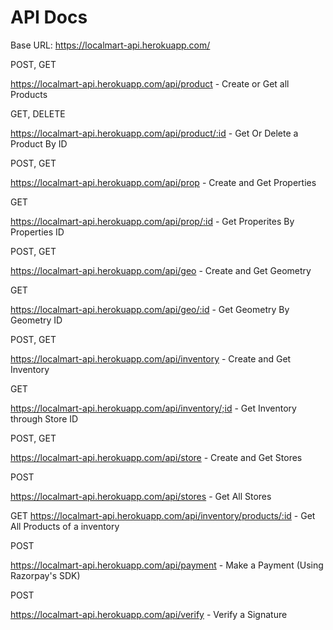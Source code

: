 # API Docs

Base URL: https://localmart-api.herokuapp.com/

POST, GET


https://localmart-api.herokuapp.com/api/product - Create or Get all Products


GET, DELETE

https://localmart-api.herokuapp.com/api/product/:id - Get Or Delete a Product By ID

POST, GET


https://localmart-api.herokuapp.com/api/prop - Create and Get Properties


GET

https://localmart-api.herokuapp.com/api/prop/:id - Get Properites By Properties ID



POST, GET


https://localmart-api.herokuapp.com/api/geo - Create and Get Geometry



GET


https://localmart-api.herokuapp.com/api/geo/:id - Get Geometry By Geometry ID



POST, GET


https://localmart-api.herokuapp.com/api/inventory - Create and Get Inventory


GET


https://localmart-api.herokuapp.com/api/inventory/;id - Get Inventory through Store ID



POST, GET


https://localmart-api.herokuapp.com/api/store - Create and Get Stores

POST


https://localmart-api.herokuapp.com/api/stores - Get All Stores



GET
https://localmart-api.herokuapp.com/api/inventory/products/:id - Get All Products of a inventory


POST


https://localmart-api.herokuapp.com/api/payment  - Make a Payment (Using Razorpay's SDK)


POST


https://localmart-api.herokuapp.com/api/verify - Verify a Signature 